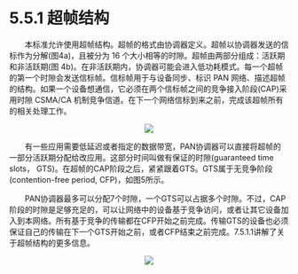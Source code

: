 # 5.5.1 超帧结构

　　本标准允许使用超帧结构。超帧的格式由协调器定义。超帧以协调器发送的信标作为分解(图4a)，且被分为 16 个大小相等的时隙。超帧由两部分组成：活跃期和非活跃期(图 4b)。在非活跃期内，协调器可能会进入低功耗模式。每一个超帧的第一个时隙会发送信标帧。信标帧用于与设备同步、标识 PAN 网络、描述超帧的结构。如果一个设备想通信，它必须在两个信标帧之间的竞争接入阶段(CAP)采用时隙 CSMA/CA 机制竞争信道。在下一个网络信标到来之前，完成该超帧所有的相关处理工作。

<center><img src="http://img.blog.csdn.net/20160529094717660"/></center>

　　有一些应用需要低延迟或者指定的数据带宽，PAN协调器可以直接将超帧的一部分活跃期分配给改应用。这部分时间叫做有保证的时隙(guaranteed time slots， GTS)。在超帧的CAP阶段之后，紧紧跟着GTS。GTS属于无竞争阶段(contention-free period, CFP)，如图5所示。

　　PAN协调器最多可以分配7个时隙，一个GTS可以占据多个时隙。不过，CAP阶段的时隙是足够充足的，可以让网络中的设备基于竞争访问，或者让其它设备加入到本网络。所有基于竞争的传输都在CFP开始之前完成。传输GTS的设备也必须保证自己的传输在下一个GTS开始之前，或者CFP结束之前完成。7.5.1.1讲解了关于超帧结构的更多信息。
<center><img src="http://img.blog.csdn.net/20160529100409979" /></center>
